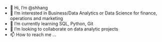 - 👋 Hi, I’m @shhang
- 👀 I’m interested in Business/Data Analytics or Data Science for finance, operations and marketing
- 🌱 I’m currently learning SQL, Python, Git
- 💞️ I’m looking to collaborate on data analytic projects
- 📫 How to reach me ...

<!---
shhang/shhang is a ✨ special ✨ repository because its `README.md` (this file) appears on your GitHub profile.
You can click the Preview link to take a look at your changes.
--->
